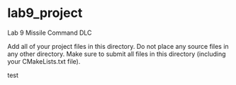 # lab9_project
Lab 9 Missile Command DLC

Add all of your project files in this directory.  Do not place any source files in any other directory.  Make sure to submit all files in this directory (including your CMakeLists.txt file).

test
